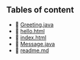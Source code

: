 ## Tables of content
- 🤣 [Greeting.java](./Greeting.java)
- 🤣 [hello.html](./hello.html)
- 🤣 [index.html](./index.html)
- 🤣 [Message.java](./Message.java)
- 🤣 [readme.md](./readme.md)
